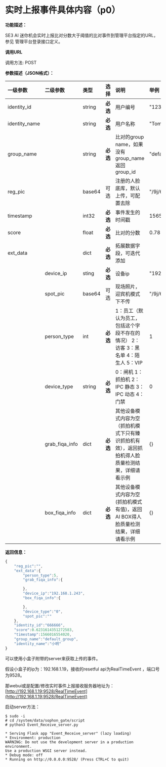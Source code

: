 # 实时上报事件具体内容（p0）

**功能描述：**

SE3 AI 迷你机会实时上报比对分数大于阈值的比对事件到管理平台指定的URL，参见 管理平台登录接口定义。

**调用URL**

调用方法: POST

**参数描述（JSON格式）：**

| **一级参数** | **二级参数** | **类型** | **选择** | **说明** | 举例 |
| :--- | :--- | :--- | :--- | :--- | :--- |
| identity\_id |  | string | **必选** | 用户编号 | "12345565" |
| identity\_name |  | string | **必选** | 用户名称 | "Tom" |
| group\_name |  | string | **必选** | 比对的group name，如果没有group\_name返回group\_id | "default\_group" |
| reg\_pic |  | base64 | 可选 | 注册的人脸底库，默认上传，可配置去除 | "/9j/6QAEAAD/2wBD..." |
| timestamp |  | int32 | **必选** | 事件发生的时间戳 | 1565771454932 |
| score |  | float | **必选** | 比对的分数 | 0.78 |
| ext\_data |  | dict | **必选** | 拓展数据字段，可迭代添加 |  |
|  | device\_ip | sting | **必选** | 设备ip | "192.168.1.101" |
|  | spot\_pic | base64 | 可选 | 现场照片，迎宾机模式下不传 | "/9j/6QAEAAD/2wBD..." |
|  | person\_type | int | **必选** | 1：员工（默认为员工，包括这个字段不存在的情况） 2：访客 3：黑名单 4：陌生人 5：VIP | 1 |
|  | device\_type | string | **必选** | 0：闸机  1：抓拍机  2：IPC 静态  3：IPC 动态  4：门禁 | 0 |
|  | grab\_fiqa\_info | dict | **必选** | 其他设备模式内容为空（抓拍机模式下只有臻识抓拍机有效），返回抓拍机得人脸质量检测结果，详细请看示例 | {} |
|  | box\_fiqa\_info | dict | **必选** | 其他设备模式内容为空\(抓拍机模式有值\)，返回AI BOX得人脸质量检测结果，详细请看示例 | {} |

**返回信息：**

```javascript
{
    "reg_pic":"",
    "ext_data":{
        "person_type":5,
        "grab_fiqa_info":{

        },
        "device_ip":"192.168.1.243",
        "box_fiqa_info":{

        },
        "device_type":"0",
        "spot_pic":""
    },
    "identity_id":"666666",
    "score":0.6231614351272583,
    "timestamp":1566016554020,
    "group_name":"default_group",
    "identity_name":"小明"
}
```

可以使用小盒子附带的server来获取上传的事件。

假设小盒子的ip为：192.168.1.19，接收的resetful api为RealTimeEvent ，端口号为9528。

那webui或是配置/修改实时事件上报接收服务器地址为：[http://192.168.1.19:9528/RealTimeEvent](http://192.168.1.19:9528/RealTimeEvent)

启动server方法：

```text
$ sudo -i
# cd /system/data/sophon_gate/script
# python3 Event_Receive_server.py

* Serving Flask app "Event_Receive_server" (lazy loading)
* Environment: production
WARNING: Do not use the development server in a production environment.
Use a production WSGI server instead.
* Debug mode: off
* Running on http://0.0.0.0:9528/ (Press CTRL+C to quit)
```

